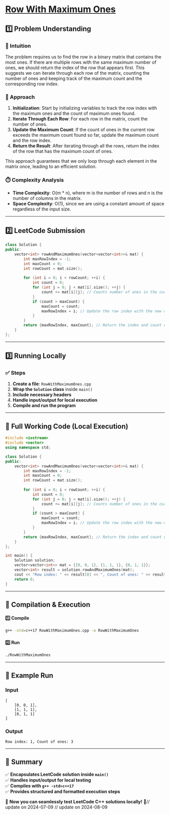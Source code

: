 # **[Row With Maximum Ones](https://leetcode.com/problems/row-with-maximum-ones/description/)**  

## **1️⃣ Problem Understanding**  
### **📌 Intuition**  
The problem requires us to find the row in a binary matrix that contains the most ones. If there are multiple rows with the same maximum number of ones, we should return the index of the row that appears first. This suggests we can iterate through each row of the matrix, counting the number of ones and keeping track of the maximum count and the corresponding row index.

### **🚀 Approach**  
1. **Initialization**: Start by initializing variables to track the row index with the maximum ones and the count of maximum ones found.
2. **Iterate Through Each Row**: For each row in the matrix, count the number of ones.
3. **Update the Maximum Count**: If the count of ones in the current row exceeds the maximum count found so far, update the maximum count and the row index.
4. **Return the Result**: After iterating through all the rows, return the index of the row that has the maximum count of ones.

This approach guarantees that we only loop through each element in the matrix once, leading to an efficient solution.

### **⏱️ Complexity Analysis**  
- **Time Complexity**: O(m * n), where m is the number of rows and n is the number of columns in the matrix.
- **Space Complexity**: O(1), since we are using a constant amount of space regardless of the input size.

---  

## **2️⃣ LeetCode Submission**  
```cpp
class Solution {
public:
    vector<int> rowAndMaximumOnes(vector<vector<int>>& mat) {
        int maxRowIndex = -1;
        int maxCount = 0;
        int rowCount = mat.size();
        
        for (int i = 0; i < rowCount; ++i) {
            int count = 0;
            for (int j = 0; j < mat[i].size(); ++j) {
                count += mat[i][j]; // Counts number of ones in the current row
            }
            if (count > maxCount) {
                maxCount = count;
                maxRowIndex = i; // Update the row index with the new max number of ones
            }
        }
        return {maxRowIndex, maxCount}; // Return the index and count of the maximum ones
    }
};
```  

---  

## **3️⃣ Running Locally**  
### **✅ Steps**  
1. **Create a file**: `RowWithMaximumOnes.cpp`  
2. **Wrap the `Solution` class** inside `main()`  
3. **Include necessary headers**  
4. **Handle input/output for local execution**  
5. **Compile and run the program**  

---  

## **📝 Full Working Code (Local Execution)**  
```cpp
#include <iostream>
#include <vector>
using namespace std;

class Solution {
public:
    vector<int> rowAndMaximumOnes(vector<vector<int>>& mat) {
        int maxRowIndex = -1;
        int maxCount = 0;
        int rowCount = mat.size();
        
        for (int i = 0; i < rowCount; ++i) {
            int count = 0;
            for (int j = 0; j < mat[i].size(); ++j) {
                count += mat[i][j]; // Counts number of ones in the current row
            }
            if (count > maxCount) {
                maxCount = count;
                maxRowIndex = i; // Update the row index with the new max number of ones
            }
        }
        return {maxRowIndex, maxCount}; // Return the index and count of the maximum ones
    }
};

int main() {
    Solution solution;
    vector<vector<int>> mat = {{0, 0, 1}, {1, 1, 1}, {0, 1, 1}};
    vector<int> result = solution.rowAndMaximumOnes(mat);
    cout << "Row index: " << result[0] << ", Count of ones: " << result[1] << endl;
    return 0;
}
```  

---  

## **🔧 Compilation & Execution**  
#### **1️⃣ Compile**  
```bash
g++ -std=c++17 RowWithMaximumOnes.cpp -o RowWithMaximumOnes
```  

#### **2️⃣ Run**  
```bash
./RowWithMaximumOnes
```  

---  

## **🎯 Example Run**  
### **Input**  
```
[
    [0, 0, 1],
    [1, 1, 1],
    [0, 1, 1]
]
```  
### **Output**  
```
Row index: 1, Count of ones: 3
```  

---  

## **📌 Summary**  
✅ **Encapsulates LeetCode solution inside `main()`**  
✅ **Handles input/output for local testing**  
✅ **Compiles with `g++ -std=c++17`**  
✅ **Provides structured and formatted execution steps**  

🚀 **Now you can seamlessly test LeetCode C++ solutions locally!** 🚀// update on 2024-07-09
// update on 2024-08-09
